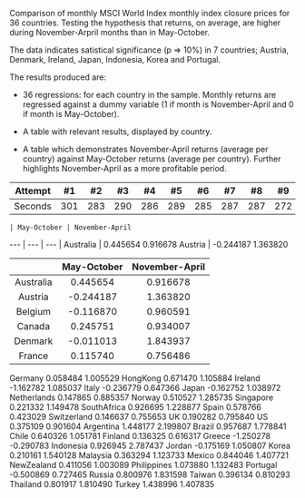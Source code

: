 Comparison of monthly MSCI World Index monthly index closure prices for 36 countries. Testing the hypothesis that returns, on average, are higher during November-Arpril months than in May-October. 

The data indicates satistical significance (p => 10%) in 7 countries; Austria, Denmark, Ireland, Japan, Indonesia, Korea and Portugal.

The results produced are: 

- 36 regressions: for each country in the sample. Monthly returns are regressed against a dummy variable (1 if month is November-April and 0 if month is May-October).

- A table with relevant results, displayed by country.

- A table which demonstrates November-April returns (average per country) against May-October returns (average per country). Further highlights November-April as a more profitable period.

Attempt | #1 | #2 | #3 | #4 | #5 | #6 | #7 | #8 | #9 | #10 | #11
--- | --- | --- | --- |--- |--- |--- |--- |--- |--- |--- |---
Seconds | 301 | 283 | 290 | 286 | 289 | 285 | 287 | 287 | 272 | 276 | 269

	| May-October |	November-April
  --- | --- | --- |
Australia |	0.445654	0.916678
Austria |	-0.244187	1.363820


|  | May-October  | November-April  |
| :---:   | :-: | :-: |
| Australia | 0.445654 | 0.916678 |
| Austria | -0.244187 | 1.363820 |
| Belgium | -0.116870 | 0.960591 |
| Canada | 0.245751 | 0.934007 |
| Denmark | -0.011013 | 1.843937 |
| France | 0.115740 | 0.756486 |
Germany	0.058484	1.005529
HongKong	0.671470	1.105884
Ireland	-1.162782	1.085037
Italy	-0.236779	0.647366
Japan	-0.162752	1.038972
Netherlands	0.147865	0.885357
Norway	0.510527	1.285735
Singapore	0.221332	1.149478
SouthAfrica	0.926695	1.228877
Spain	0.578766	0.423029
Switzerland	0.146637	0.755653
UK	0.190282	0.795840
US	0.375109	0.901604
Argentina	1.448177	2.199807
Brazil	0.957687	1.778841
Chile	0.640326	1.051781
Finland	0.136325	0.616317
Greece	-1.250278	-0.290783
Indonesia	0.926945	2.787437
Jordan	-0.175169	1.050807
Korea	0.210161	1.540128
Malaysia	0.363294	1.123733
Mexico	0.844046	1.407721
NewZealand	0.411056	1.003089
Philippines	1.073880	1.132483
Portugal	-0.500869	0.727465
Russia	0.800976	1.831598
Taiwan	0.396134	0.810293
Thailand	0.801917	1.810490
Turkey	1.438996	1.407835
